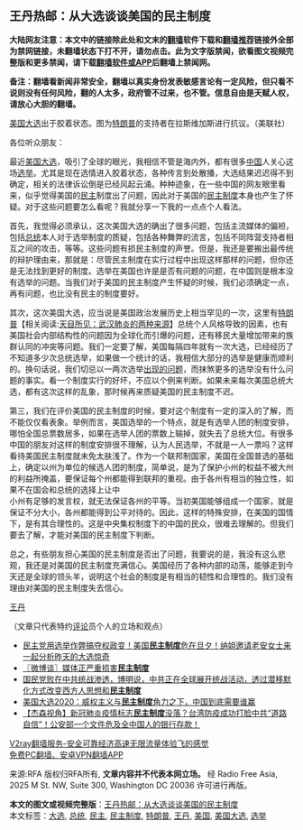  <h2>王丹热邮：从大选谈谈美国的民主制度</h2> <p class="notice"><b>大陆网友注意：本文中的链接除此处和文末的<a href="https://github.com/bannedbook/fanqiang" >翻墙</a>软件下载和<a href="https://github.com/killgcd/justmysocks/blob/master/README.md">翻墙推荐</a>链接外全部为禁网链接，未翻墙状态下打不开，请勿点击。此为文字版禁闻，欲看图文视频完整版和更多禁闻，请下载<a href="https://github.com/bannedbook/fanqiang">翻墙软件或APP</a>后翻墙上禁闻网。</p><p>备注：翻墙看新闻非常安全，翻墙以真实身份发表敏感言论有一定风险，但只看不说则没有任何风险，翻的人太多，政府管不过来，也不管。信息自由是天赋人权，请放心大胆的翻墙。</b></p>  <div class="entry"> <p><a href="https://www.bannedbook.org/bnews/tag/%e7%be%8e%e5%9b%bd%e5%a4%a7%e9%80%89/" class="st_tag internal_tag" rel="tag" title="标签 美国大选 下的日志">美国大选</a>出于胶着状态。图为<a href="https://www.bannedbook.org/bnews/tag/%e7%89%b9%e6%9c%97%e6%99%ae/" class="st_tag internal_tag" rel="tag" title="标签 特朗普 下的日志">特朗普</a>的支持者在拉斯维加斯进行抗议。（美联社）</p> <p>各位听众朋友：</p>  <p>最近<a href="https://www.bannedbook.org/bnews/tag/%e7%be%8e%e5%9b%bd/" class="st_tag internal_tag" rel="tag" title="标签 美国 下的日志">美国</a><a href="https://www.bannedbook.org/bnews/tag/%e5%a4%a7%e9%80%89/" class="st_tag internal_tag" rel="tag" title="标签 大选 下的日志">大选</a>，吸引了全球的眼光，我相信不管是海内外，都有很多<span class='wp_keywordlink_affiliate'><a href="https://www.bannedbook.org/" title="中国" target="_blank">中国</a></span>人关心这场<a href="https://www.bannedbook.org/bnews/tag/%e9%80%89%e4%b8%be/" class="st_tag internal_tag" rel="tag" title="标签 选举 下的日志">选举</a>。尤其是现在选情进入胶着状态，各种传言到处散播，大选结果迟迟得不到确定，相关的法律诉讼倒是已经风起云涌。种种迹象，在一些中国的网友眼里看来，似乎觉得美国的<a href="https://www.bannedbook.org/bnews/tag/%e6%b0%91%e4%b8%bb/" class="st_tag internal_tag" rel="tag" title="标签 民主 下的日志">民主</a>制度出了问题，因此对于美国的<a href="https://www.bannedbook.org/bnews/tag/%e6%b0%91%e4%b8%bb%e5%88%b6%e5%ba%a6/" class="st_tag internal_tag" rel="tag" title="标签 民主制度 下的日志">民主制度</a>本身也产生了怀疑。对于这些问题要怎么看呢？我就分享一下我的一点点个人看法。</p> <p>首先，我觉得必须承认，这次美国大选的确出了很多问题，包括主流媒体的偏袒，包括<a href="https://www.bannedbook.org/bnews/tag/%e6%80%bb%e7%bb%9f/" class="st_tag internal_tag" rel="tag" title="标签 总统 下的日志">总统</a>本人对于选举制度的质疑，包括各种舞弊的流言，包括不同阵营支持者相互之间的攻击，等等。这些问题有损民主制度的声誉。但是，我还是要搬出最传统的辩护理由来，那就是：尽管民主制度在实行过程中出现这样那样的问题，但你还是无法找到更好的制度。选举在美国也许是是否有问题的问题，在中国则是根本没有选举的问题。当我们对于美国的民主制度产生怀疑的时候，我们必须确定一点，再有问题，也比没有民主的制度要好。</p>  <p>其次，这次美国大选，应当说是美国政治发展历史上相当罕见的一次，这里有<span class='wp_keywordlink'><a href="https://www.bannedbook.org/bnews/comments/20200816/1381118.html" title="天目所见：川普将再赢总统大选 共和党掌参众两院" target="_blank">特朗普</a></span>【相关阅读:<a href='https://www.bannedbook.org/bnews/comments/20200816/1381123.html' target='_blank'>天目所见：武汉肺炎的两种来源</a>】总统个人风格导致的因素，也有美国社会内部结构性的问题因为全球化而引爆的问题，还有移民大量增加带来的族群认同的冲突等问题。我们一定要了解，美国每隔四年就有一次大选，已经经历了不知道多少次总统选举，如果做一个统计的话，我相信大部分的选举是健康而顺利的。换句话说，我们切忌以一两次选举<span class='wp_keywordlink'><a href="https://www.bannedbook.org/forum11/topic335.html" title="禁片：发展中出现的问题，只能靠发展解决？" target="_blank">出现的问题</a></span>，而抹煞更多的选举没有什么问题的事实。看一个制度实行的好坏，不应以个例来判断。如果未来每次美国总统大选，都有这次这样的乱象，那时候再来质疑美国的民主制度不迟。</p> <p>第三，我们在评价美国的民主制度的时候，要对这个制度有一定的深入的了解，而不能仅仅看表象。举例而言，美国选举的一个特点，就是有选举人团的制度安排，哪怕全国总票数居多，如果在选举人团的票数上输掉，就失去了总统大位。有很多中国的朋友对这样的制度安排很不理解，认为人民选举，不就是一人一票吗？这样看待美国民主制度就未免太肤浅了。作为一个联邦制国家，美国在全国普选的基础上，确定以州为单位的候选人团的制度，简单说，是为了保护小州的权益不被大州的利益所掩盖，要保证每个州都能得到联邦的重视。由于各州有相当的独立性，如果不在国会和总统的选择上让中<br />小州有足够的发言权，就无法保证各州的平等。当初美国能够组成一个国家，就是保证不分大小，各州都能得到公平对待的。因此，这样的特殊安排，在美国的国情下，是有其合理性的。这是中央集权制度下的中国的民众，很难去理解的。但我们要去了解，才能对美国的民主制度下判断。</p>  <p>总之，有些朋友担心美国的民主制度是否出了问题，我要说的是，我没有这么悲观，我还是对美国的民主制度充满信心。美国经历了各种内部的动荡，能够走到今天还是全球的领头羊，说明这个社会的制度是有相当的韧性和合理性的。我们没有理由对美国的民主制度失去信心。</p> <p><a href="https://www.bannedbook.org/bnews/tag/%e7%8e%8b%e4%b8%b9/" class="st_tag internal_tag" rel="tag" title="标签 王丹 下的日志">王丹</a></p>  <p>（文章只代表特约<span class='wp_keywordlink_affiliate'><a href="https://www.bannedbook.org/bnews/comments/" title="新闻评论" target="_blank">评论</a></span>员个人的立场和观点）</p> <ul class='op-related-articles' title='相关阅读'> <li><a href='https://www.bannedbook.org/bnews/bannedvideo/20201105/1425927.html' target='_blank'>民主党用选举作弊搞夺权政变！美国<b>民主制度</b>危在旦夕！纳姐邀请老安女士来一起分析昨天的大选惊奇</a></li> <li><a href='https://www.bannedbook.org/bnews/ssgc/20201031/1423199.html' target='_blank'>〖微博谈〗媒体正严重损害<b>民主制度</b></a></li> <li><a href='https://www.bannedbook.org/bnews/bannedvideo/20201026/1420663.html' target='_blank'>国民党败在中共统战渗透，博明说，中共正在全球展开统战活动，透过潜移默化方式改变西方人思想和<b>民主制度</b></a></li> <li><a href='https://www.bannedbook.org/bnews/renquan/xgmyd/20201022/1418376.html' target='_blank'>美国大选2020：威权主义与<b>民主制度</b>角力之下，中国到底需要谁赢</a></li> <li><a href='https://www.bannedbook.org/bnews/bannedvideo/20201006/1418297.html' target='_blank'>【杰森视角】新冠肺炎疫情标志<b>民主制度</b>没落？台湾防疫成功打脸中共“道路自信”！公安部一个文件危及全中国人的银行存款！</a></li> </ul> <p class="texttj"> <a href="https://www.bannedbook.org/forum23/topic22702.html" target="_blank">V2ray翻墙服务-安全可靠经济高速无限流量体验飞的感觉</a><br/> <a href="https://github.com/bannedbook/fanqiang/wiki/%E7%A6%81%E9%97%BB%E7%BD%91%E5%AE%89%E5%8D%93%E7%BF%BB%E5%A2%99%E6%96%B0%E9%97%BBAPP" target="_blank">免费PC翻墙、安卓VPN翻墙APP</a></p><p>来源:RFA  版权归RFA所有, <strong>文章内容并不代表本网立场。</strong>  经 Radio Free Asia, 2025 M St. NW, Suite 300, Washington DC 20036 许可进行再版。</p><a name='sharetosocial'></a>       <div><b>本文的图文或视频完整版</b>：<a href='https://www.bannedbook.org/bnews/comments/20201107/1427004.html'>王丹热邮：从大选谈谈美国的民主制度</a></div>  </div><!--END ENTRY--> <div class="postfooter"> <div>本文标签：<a href="https://www.bannedbook.org/bnews/tag/%e5%a4%a7%e9%80%89/" rel="tag">大选</a>, <a href="https://www.bannedbook.org/bnews/tag/%e6%80%bb%e7%bb%9f/" rel="tag">总统</a>, <a href="https://www.bannedbook.org/bnews/tag/%e6%b0%91%e4%b8%bb/" rel="tag">民主</a>, <a href="https://www.bannedbook.org/bnews/tag/%e6%b0%91%e4%b8%bb%e5%88%b6%e5%ba%a6/" rel="tag">民主制度</a>, <a href="https://www.bannedbook.org/bnews/tag/%e7%89%b9%e6%9c%97%e6%99%ae/" rel="tag">特朗普</a>, <a href="https://www.bannedbook.org/bnews/tag/%e7%8e%8b%e4%b8%b9/" rel="tag">王丹</a>, <a href="https://www.bannedbook.org/bnews/tag/%e7%be%8e%e5%9b%bd/" rel="tag">美国</a>, <a href="https://www.bannedbook.org/bnews/tag/%e7%be%8e%e5%9b%bd%e5%a4%a7%e9%80%89/" rel="tag">美国大选</a>, <a href="https://www.bannedbook.org/bnews/tag/%e9%80%89%e4%b8%be/" rel="tag">选举</a></div>  </div><!--END POSTFOOTER--> 